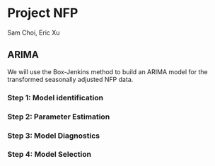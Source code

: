 # Project NFP
Sam Choi, Eric Xu  



## ARIMA

We will use the Box-Jenkins method to build an ARIMA model for the transformed seasonally adjusted NFP data.

### Step 1: Model identification

### Step 2: Parameter Estimation

### Step 3: Model Diagnostics

### Step 4: Model Selection
